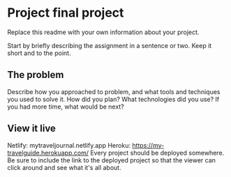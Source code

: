 # Project final project

Replace this readme with your own information about your project.

Start by briefly describing the assignment in a sentence or two. Keep it short and to the point.

## The problem

Describe how you approached to problem, and what tools and techniques you used to solve it. How did you plan? What technologies did you use? If you had more time, what would be next?

## View it live

Netlify: mytraveljournal.netlify.app
Heroku: https://my-travelguide.herokuapp.com/
Every project should be deployed somewhere. Be sure to include the link to the deployed project so that the viewer can click around and see what it's all about.
